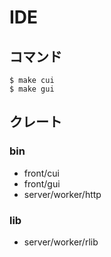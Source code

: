 # IDE

## コマンド

```
$ make cui
$ make gui
```

## クレート

### bin

- front/cui
- front/gui
- server/worker/http

### lib

- server/worker/rlib

